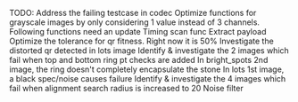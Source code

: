 TODO:
Address the failing testcase in codec
Optimize functions for grayscale images by only considering 1 value instead of 3 channels. Following functions need an update
    Timing scan func
    Extract payload
Optimize the tolerance for qr fitness. Right now it is 50%
Investigate the distorted qr detected in lots image
Identify & investigate the 2 images which fail when top and bottom ring pt checks are added
    In bright_spots 2nd image, the ring doesn't completely encapsulate the stone
    In lots 1st image, a black spec/noise causes failure
Identify & investigate the 4 images which fail when alignment search radius is increased to 20
Noise filter
